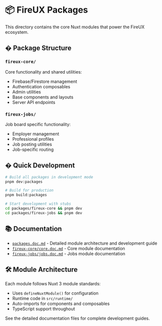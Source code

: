 # 📦 FireUX Packages

This directory contains the core Nuxt modules that power the FireUX ecosystem.

## � Package Structure

### `fireux-core/`

Core functionality and shared utilities:

- Firebase/Firestore management
- Authentication composables
- Admin utilities
- Base components and layouts
- Server API endpoints

### `fireux-jobs/`

Job board specific functionality:

- Employer management
- Professional profiles
- Job posting utilities
- Job-specific routing

## � Quick Development

```bash
# Build all packages in development mode
pnpm dev:packages

# Build for production
pnpm build:packages

# Start development with stubs
cd packages/fireux-core && pnpm dev
cd packages/fireux-jobs && pnpm dev
```

## 📚 Documentation

- [`packages.doc.md`](./packages.doc.md) - Detailed module architecture and development guide
- [`fireux-core/core.doc.md`](./fireux-core/core.doc.md) - Core module documentation
- [`fireux-jobs/jobs.doc.md`](./fireux-jobs/jobs.doc.md) - Jobs module documentation

## 🛠️ Module Architecture

Each module follows Nuxt 3 module standards:

- Uses `defineNuxtModule()` for configuration
- Runtime code in `src/runtime/`
- Auto-imports for components and composables
- TypeScript support throughout

See the detailed documentation files for complete development guides.
